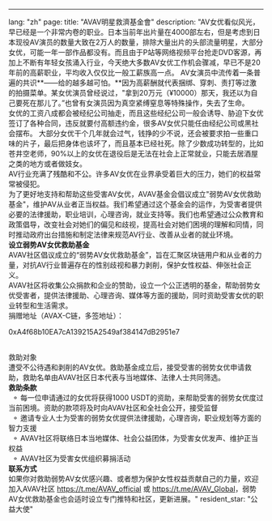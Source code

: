 ---
lang: "zh"
page:
  title: "AVAV明星救濟基金會"
  description: "AV女优看似风光，早已经是一个非常内卷的职业。日本当前年出片量在4000部左右，但是考虑到日本现役AV演员的数量大致在2万人的数量，排除大量出片的头部流量明星，大部分女优，可能一年一部作品都没有。而且由于P站等网络视频平台抢走DVD客源，再加上不断有年轻女孩涌入行业，今天绝大多数AV女优工作机会骤减，早已不是20年前的高薪职业，平均收入仅仅比一般工薪族高一点。
AV女演员中流传着一条普遍的共识**——给的越多越可怕。**因为高薪酬就代表捆绑、穿刺、责打等过激的拍摄菜单。某女优演员曾经说过，&quot;拿到20万元（¥10000）那天，我还以为自己要死在那儿了。”也曾有女演员因为真空紧缚窒息等特殊操作，失去了生命。<br>
女优的工资八成都会被经纪公司抽走，而且这些经纪公司一般会诱导、胁迫下女优签订了各种合同，违反就要付高额违约金，很多AV女优只能任由经纪公司或黑社会摆布。
大部分女优干个几年就会过气，钱挣的少不说，还会被要求拍一些重口味的片子，最后把身体也该坏了，而且基本已经社死。除了少数成功转型的，比如苍井空老师，90%以上的女优在退役后是无法在社会上正常就业，只能去居酒屋之类的地方或者做妓女。<br>
AV行业充满了残酷和不公。许多AV女优在业界承受着巨大的压力，她们的权益常常被侵犯。<br>
为了更好地支持和帮助这些受害AV女优，AVAV基金会倡议成立&quot;弱势AV女优救助基金&quot;，维护AV从业者正当权益。我们希望通过这个基金会的运作，为受害者提供必要的法律援助，职业培训，心理咨询，就业支持等。我们也希望通过公众教育和政策倡导，改变社会对她们的偏见和歧视，提高社会对她们困境的理解和同情，同时推动政府出台措施和制定法律来规范AV行业、改善从业者的就业环境。<br>
<b>设立弱势AV女优救助基金</b><br>
AVAV社区倡议成立的“弱势AV女优救助基金”，旨在汇聚区块链用户和从业者的力量，对抗AV行业普遍存在的性别歧视和暴力剥削，保护女性权益、伸张社会正义。<br>
AVAV社区将收集公众捐款和企业的赞助，设立一个公正透明的基金，帮助弱势女优受害者，提供法律援助、心理咨询、媒体等方面的援助，同时资助受害女优的职业转型和生活需求。<br>
捐赠地址（AVAX-C链，多签地址）：<br>
<p class='text-center text-cred'>0xA4f68b10EA7cA139215A2549af384147dB2951e7</p><br>
救助对象<br>
遭受不公待遇和剥削的AV女优。救助基金成立后，接受受害的弱势女优申请救助，救助名单由AVAV社区日本代表与当地媒体、法律人士共同筛选。<br>
<b>救助条款</b><br>
&nbsp;&nbsp;&#9900; 每一位申请通过的女优将获得1000 USDT的资助，来帮助受害的弱势女优度过当前困境。资助的款项将及时向AVAV社区和全社会公开，接受监督<br>
&nbsp;&nbsp;&#9900;  邀请专业人士为受害的弱势女优提供法律援助，心理咨询，职业规划等方面的智力支援<br>
&nbsp;&nbsp;&#9900;  AVAV社区将联络日本当地媒体、社会公益团体，为受害女优发声、维护正当权益<br>
&nbsp;&nbsp;&#9900;  AVAV社区为受害女优组织募捐活动<br>
<b>联系方式</b><br>
如果你对救助弱势AV女优感兴趣、或者想为保护女性权益贡献自己的力量，欢迎加入AVAV社区 <a href='https://t.me/AVAV_official' target='_blank' class='text-cred'>https://t.me/AVAV_official</a> 或 <a href='https://t.me/AVAV_Global' target='_blank' class='text-cred'>https://t.me/AVAV_Global</a>，弱势AV女优救助基金也会适时设立专门推特和社区，更新进展。"
  resident_star: "公益大使"